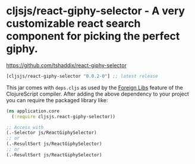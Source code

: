 # cljsjs/react-giphy-selector - A very customizable react search component for picking the perfect giphy.

https://github.com/tshaddix/react-giphy-selector

[](dependency)
```clojure
[cljsjs/react-giphy-selector "0.0.2-0"] ;; latest release
```
[](/dependency)

This jar comes with `deps.cljs` as used by the [Foreign Libs][flibs] feature
of the ClojureScript compiler. After adding the above dependency to your project
you can require the packaged library like:

```clojure
(ns application.core
  (:require cljsjs.react-giphy-selector))

;; Access with
(.-Selector js/ReactGiphySelector)
;; or
(.-ResultSort js/ReactGiphySelector)
;; or
(.-ResultSort js/ReactGiphySelector)
```

[flibs]: https://clojurescript.org/reference/packaging-foreign-deps